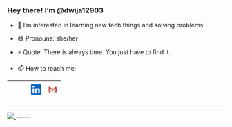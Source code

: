 ### Hey there! I’m @dwija12903

- 👀 I’m interested in learning new tech things and solving problems
- 😄 Pronouns: she/her
- ⚡ Quote: There is always time. You just have to find it.

- 📫 How to reach me:
  
| [<img src="https://raw.githubusercontent.com/Delta456/Delta456/master/img/github.png" alt="github logo" width="34">](https://github.com/dwija12903) | [<img src="https://github.com/Amchuz/Amchuz/blob/master/linkedin.jpeg" alt="linkedin logo" width="24">](https://www.linkedin.com/in/dwijapanchal/) | [<img src="https://github.com/Amchuz/Amchuz/blob/master/gmail.jpeg" alt="gmail logo" width="24">](mailto:dwija1209@gmail.com)
|---|---|---|

-----
<a href="https://github.com/Daggy1234">
  <img src="https://github-readme-stats.vercel.app/api/top-langs/?username=dwija12903&layout=compact" />
</a>
-----

<!---
dwija12903/dwija12903 is a ✨ special ✨ repository because its `README.md` (this file) appears on your GitHub profile.
You can click the Preview link to take a look at your changes.
--->
